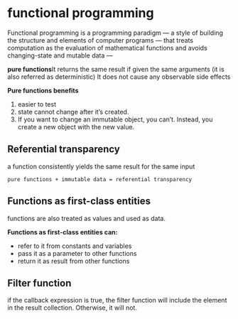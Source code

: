 # functional programming

Functional programming is a programming paradigm — a style of building the structure and elements of computer programs — that treats computation as the evaluation of mathematical functions and avoids changing-state and mutable data —

**pure functions**It returns the same result if given the same arguments (it is also referred as deterministic)
It does not cause any observable side effects


**Pure functions benefits**
1. easier to test
2. state cannot change after it’s created.
3.  If you want to change an immutable object, you can’t. Instead, you create a new object with the new value.

## Referential transparency
a function consistently yields the same result for the same input

``pure functions + immutable data = referential transparency``

## Functions as first-class entities
functions are also treated as values and used as data.

**Functions as first-class entities can:**
- refer to it from constants and variables
- pass it as a parameter to other functions
- return it as result from other functions

## Filter function 
if the callback expression is true, the filter function will include the element in the result collection. Otherwise, it will not.